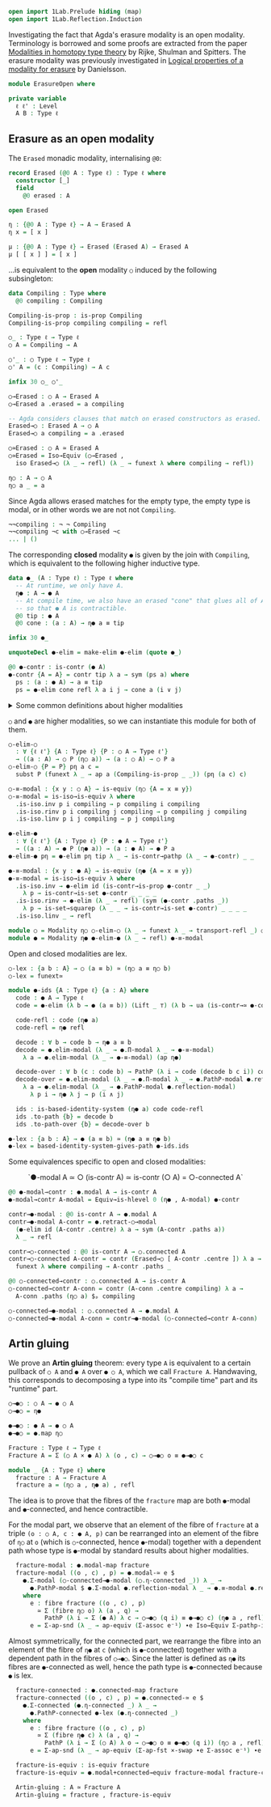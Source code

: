 ```agda
open import 1Lab.Prelude hiding (map)
open import 1Lab.Reflection.Induction
```

Investigating the fact that Agda's erasure modality is an open modality.
Terminology is borrowed and some proofs are extracted from the paper
[Modalities in homotopy type theory](https://arxiv.org/abs/1706.07526)
by Rijke, Shulman and Spitters.
The erasure modality was previously investigated in
[Logical properties of a modality for erasure](https://www.cse.chalmers.se/~nad/publications/danielsson-erased.pdf)
by Danielsson.

```agda
module ErasureOpen where

private variable
  ℓ ℓ' : Level
  A B : Type ℓ
```

## Erasure as an open modality

The `Erased` monadic modality, internalising `@0`:

```agda
record Erased (@0 A : Type ℓ) : Type ℓ where
  constructor [_]
  field
    @0 erased : A

open Erased

η : {@0 A : Type ℓ} → A → Erased A
η x = [ x ]

μ : {@0 A : Type ℓ} → Erased (Erased A) → Erased A
μ [ [ x ] ] = [ x ]
```

...is equivalent to the **open** modality `○` induced by the following subsingleton:

```agda
data Compiling : Type where
  @0 compiling : Compiling

Compiling-is-prop : is-prop Compiling
Compiling-is-prop compiling compiling = refl

○_ : Type ℓ → Type ℓ
○ A = Compiling → A

○'_ : ○ Type ℓ → Type ℓ
○' A = (c : Compiling) → A c

infix 30 ○_ ○'_

○→Erased : ○ A → Erased A
○→Erased a .erased = a compiling

-- Agda considers clauses that match on erased constructors as erased.
Erased→○ : Erased A → ○ A
Erased→○ a compiling = a .erased

○≃Erased : ○ A ≃ Erased A
○≃Erased = Iso→Equiv (○→Erased ,
  iso Erased→○ (λ _ → refl) (λ _ → funext λ where compiling → refl))

η○ : A → ○ A
η○ a _ = a
```

Since Agda allows erased matches for the empty type, the empty type is
modal, or in other words we are not not `Compiling`.

```agda
¬¬compiling : ¬ ¬ Compiling
¬¬compiling ¬c with ○→Erased ¬c
... | ()
```

The corresponding **closed** modality `●` is given by the join with `Compiling`,
which is equivalent to the following higher inductive type.

```agda
data ●_ (A : Type ℓ) : Type ℓ where
  -- At runtime, we only have A.
  η● : A → ● A
  -- At compile time, we also have an erased "cone" that glues all of A together,
  -- so that ● A is contractible.
  @0 tip : ● A
  @0 cone : (a : A) → η● a ≡ tip

infix 30 ●_

unquoteDecl ●-elim = make-elim ●-elim (quote ●_)

@0 ●-contr : is-contr (● A)
●-contr {A = A} = contr tip λ a → sym (ps a) where
  ps : (a : ● A) → a ≡ tip
  ps = ●-elim cone refl λ a i j → cone a (i ∨ j)
```

<details>
<summary>Some common definitions about higher modalities</summary>

```agda
module Modality
  {○_ : ∀ {ℓ} → Type ℓ → Type ℓ}
  (η○ : ∀ {ℓ} {A : Type ℓ} → A → ○ A)
  (○-elim : ∀ {ℓ ℓ'} {A : Type ℓ} {P : ○ A → Type ℓ'}
          → ((a : A) → ○ P (η○ a)) → (a : ○ A) → ○ P a)
  (○-elim-β : ∀ {ℓ ℓ'} {A : Type ℓ} {P : ○ A → Type ℓ'} {pη : (a : A) → ○ P (η○ a)}
            → (a : A) → ○-elim {P = P} pη (η○ a) ≡ pη a)
  (○-≡-modal : ∀ {ℓ} {A : Type ℓ} {x y : ○ A} → is-equiv (η○ {A = x ≡ y}))
  where

  modal : Type ℓ → Type ℓ
  modal A = is-equiv (η○ {A = A})

  modal-map : (A → B) → Type _
  modal-map {B = B} f = (b : B) → modal (fibre f b)

  connected : Type ℓ → Type ℓ
  connected A = is-contr (○ A)

  connected-map : (A → B) → Type _
  connected-map {B = B} f = (b : B) → connected (fibre f b)

  modal+connected→contr : modal A → connected A → is-contr A
  modal+connected→contr A-mod A-conn = Equiv→is-hlevel 0 (η○ , A-mod) A-conn

  modal+connected→equiv : {f : A → B} → modal-map f → connected-map f → is-equiv f
  modal+connected→equiv f-mod f-conn .is-eqv b = modal+connected→contr (f-mod b) (f-conn b)

  elim-modal
    : ∀ {ℓ ℓ'} {A : Type ℓ} {P : ○ A → Type ℓ'}
    → (∀ a → modal (P a))
    → ((a : A) → P (η○ a)) → (a : ○ A) → P a
  elim-modal P-modal pη a = equiv→inverse (P-modal a) (○-elim (λ a → η○ (pη a)) a)

  elim-modal-β
    : ∀ {ℓ ℓ'} {A : Type ℓ} {P : ○ A → Type ℓ'} P-modal {pη : (a : A) → P (η○ a)}
    → (a : A) → elim-modal {P = P} P-modal pη (η○ a) ≡ pη a
  elim-modal-β P-modal {pη} a =
    ap (equiv→inverse (P-modal (η○ a))) (○-elim-β a)
    ∙ equiv→unit (P-modal (η○ a)) (pη a)

  map : (A → B) → ○ A → ○ B
  map f = ○-elim (η○ ∘ f)

  map-≃ : A ≃ B → (○ A) ≃ (○ B)
  map-≃ e = map (e .fst) , is-iso→is-equiv λ where
    .is-iso.inv → map (Equiv.from e)
    .is-iso.rinv → elim-modal (λ _ → ○-≡-modal) λ b →
      ap (map (e .fst)) (○-elim-β b) ∙ ○-elim-β (Equiv.from e b) ∙ ap η○ (Equiv.ε e b)
    .is-iso.linv → elim-modal (λ _ → ○-≡-modal) λ a →
      ap (map (Equiv.from e)) (○-elim-β a) ∙ ○-elim-β (e .fst a) ∙ ap η○ (Equiv.η e a)

  retract-○→modal : (η⁻¹ : ○ A → A) → is-left-inverse η⁻¹ η○ → modal A
  retract-○→modal η⁻¹ ret = is-iso→is-equiv $
    iso η⁻¹ (elim-modal (λ _ → ○-≡-modal) λ a → ap η○ (ret a)) ret

  retract→modal
    : (f : A → B) (g : B → A)
    → is-left-inverse f g → modal A → modal B
  retract→modal {B = B} f g ret A-modal = retract-○→modal η⁻¹ linv where
    η⁻¹ : ○ B → B
    η⁻¹ = f ∘ elim-modal (λ _ → A-modal) g
    linv : is-left-inverse η⁻¹ η○
    linv b = ap f (elim-modal-β (λ _ → A-modal) b) ∙ ret b

  modal-≃ : B ≃ A → modal A → modal B
  modal-≃ e = retract→modal (Equiv.from e) (Equiv.to e) (Equiv.η e)

  connected-≃ : B ≃ A → connected A → connected B
  connected-≃ e A-conn = Equiv→is-hlevel 0 (map-≃ e) A-conn

  ≡-modal : modal A → ∀ {x y : A} → modal (x ≡ y)
  ≡-modal A-modal = modal-≃ (ap-equiv (η○ , A-modal)) ○-≡-modal

  PathP-modal : {A : I → Type ℓ} → modal (A i0) → ∀ {x y} → modal (PathP A x y)
  PathP-modal {A = A} A-modal {x} {y} = subst modal (sym (PathP≡Path⁻ A x y)) (≡-modal A-modal)

  reflection-modal : modal (○ A)
  reflection-modal = is-iso→is-equiv λ where
    .is-iso.inv → ○-elim id
    .is-iso.rinv → elim-modal (λ _ → ○-≡-modal) λ a → ap η○ (○-elim-β a)
    .is-iso.linv → ○-elim-β

  Π-modal : {B : A → Type ℓ} → (∀ a → modal (B a)) → modal ((a : A) → B a)
  Π-modal B-modal = retract-○→modal
    (λ f a → elim-modal (λ _ → B-modal _) (_$ a) f)
    (λ f → funext λ a → elim-modal-β (λ _ → B-modal _) f)

  Σ-modal : {B : A → Type ℓ} → modal A → (∀ a → modal (B a)) → modal (Σ A B)
  Σ-modal {B = B} A-modal B-modal = retract-○→modal
    (Equiv.from Σ-Π-distrib
      ( elim-modal (λ _ → A-modal) fst
      , elim-modal (λ _ → B-modal _) λ (a , b) →
          subst B (sym (elim-modal-β (λ _ → A-modal) (a , b))) b))
    λ (a , b) →
         elim-modal-β (λ _ → A-modal) (a , b)
      ,ₚ elim-modal-β (λ _ → B-modal _) (a , b) ◁ to-pathp⁻ refl

  η-connected : connected-map (η○ {A = A})
  η-connected a = contr
    (○-elim {P = fibre η○} (λ a → η○ (a , refl)) a)
    (elim-modal (λ _ → ≡-modal reflection-modal) λ (a' , p) →
      J (λ a p → ○-elim (λ x → η○ (x , refl)) a ≡ η○ (a' , p)) (○-elim-β a') p)

  ○Σ○≃○Σ : {B : A → Type ℓ} → (○ (Σ A λ a → ○ B a)) ≃ (○ (Σ A B))
  ○Σ○≃○Σ .fst = ○-elim λ (a , b) → map (a ,_) b
  ○Σ○≃○Σ .snd = is-iso→is-equiv λ where
    .is-iso.inv → map (Σ-map₂ η○)
    .is-iso.rinv → elim-modal (λ _ → ○-≡-modal) λ (a , b) →
      ap (○-elim _) (○-elim-β (a , b)) ∙ ○-elim-β (a , η○ b) ∙ ○-elim-β b
    .is-iso.linv → elim-modal (λ _ → ○-≡-modal) λ (a , b) →
      ap (map _) (○-elim-β (a , b)) ∙ elim-modal
        {P = λ b → ○-elim _ (○-elim _ b) ≡ η○ (a , b)} (λ _ → ○-≡-modal)
        (λ b → ap (○-elim _) (○-elim-β b) ∙ ○-elim-β (a , b)) b

  Σ-connected : {B : A → Type ℓ} → connected A → (∀ a → connected (B a)) → connected (Σ A B)
  Σ-connected A-conn B-conn = Equiv→is-hlevel 0 (○Σ○≃○Σ e⁻¹)
    (connected-≃ (Σ-contract B-conn) A-conn)

  -- Additional properties of *lex* modalities

  module _ (○-lex : ∀ {ℓ} {A : Type ℓ} {a b : A} → (○ (a ≡ b)) ≃ (η○ a ≡ η○ b)) where
    ≡-connected : connected A → {x y : A} → connected (x ≡ y)
    ≡-connected A-conn = Equiv→is-hlevel 0 ○-lex (Path-is-hlevel 0 A-conn)

    PathP-connected : {A : I → Type ℓ} → connected (A i0) → ∀ {x y} → connected (PathP A x y)
    PathP-connected {A = A} A-conn {x} {y} =
      subst connected (sym (PathP≡Path⁻ A x y)) (≡-connected A-conn)
```
</details>

`○` and `●` are higher modalities, so we can instantiate this module
for both of them.

```agda
○-elim-○
  : ∀ {ℓ ℓ'} {A : Type ℓ} {P : ○ A → Type ℓ'}
  → ((a : A) → ○ P (η○ a)) → (a : ○ A) → ○ P a
○-elim-○ {P = P} pη a c =
  subst P (funext λ _ → ap a (Compiling-is-prop _ _)) (pη (a c) c)

○-≡-modal : {x y : ○ A} → is-equiv (η○ {A = x ≡ y})
○-≡-modal = is-iso→is-equiv λ where
  .is-iso.inv p i compiling → p compiling i compiling
  .is-iso.rinv p i compiling j compiling → p compiling j compiling
  .is-iso.linv p i j compiling → p j compiling

●-elim-●
  : ∀ {ℓ ℓ'} {A : Type ℓ} {P : ● A → Type ℓ'}
  → ((a : A) → ● P (η● a)) → (a : ● A) → ● P a
●-elim-● pη = ●-elim pη tip λ _ → is-contr→pathp (λ _ → ●-contr) _ _

●-≡-modal : {x y : ● A} → is-equiv (η● {A = x ≡ y})
●-≡-modal = is-iso→is-equiv λ where
  .is-iso.inv → ●-elim id (is-contr→is-prop ●-contr _ _)
    λ p → is-contr→is-set ●-contr _ _ _ _
  .is-iso.rinv → ●-elim (λ _ → refl) (sym (●-contr .paths _))
    λ p → is-set→squarep (λ _ _ → is-contr→is-set ●-contr) _ _ _ _
  .is-iso.linv _ → refl

module ○ = Modality η○ ○-elim-○ (λ _ → funext λ _ → transport-refl _) ○-≡-modal
module ● = Modality η● ●-elim-● (λ _ → refl) ●-≡-modal
```

Open and closed modalities are lex.

```agda
○-lex : {a b : A} → ○ (a ≡ b) ≃ (η○ a ≡ η○ b)
○-lex = funext≃

module ●-ids {A : Type ℓ} {a : A} where
  code : ● A → Type ℓ
  code = ●-elim (λ b → ● (a ≡ b)) (Lift _ ⊤) (λ b → ua (is-contr→≃ ●-contr (hlevel 0)))

  code-refl : code (η● a)
  code-refl = η● refl

  decode : ∀ b → code b → η● a ≡ b
  decode = ●.elim-modal (λ _ → ●.Π-modal λ _ → ●-≡-modal)
    λ a → ●.elim-modal (λ _ → ●-≡-modal) (ap η●)

  decode-over : ∀ b (c : code b) → PathP (λ i → code (decode b c i)) code-refl c
  decode-over = ●.elim-modal (λ _ → ●.Π-modal λ _ → ●.PathP-modal ●.reflection-modal)
    λ a → ●.elim-modal (λ _ → ●.PathP-modal ●.reflection-modal)
      λ p i → η● λ j → p (i ∧ j)

  ids : is-based-identity-system (η● a) code code-refl
  ids .to-path {b} = decode b
  ids .to-path-over {b} = decode-over b

●-lex : {a b : A} → ● (a ≡ b) ≃ (η● a ≡ η● b)
●-lex = based-identity-system-gives-path ●-ids.ids
```

Some equivalences specific to open and closed modalities:

<div style="text-align: center;">
`●-modal A ≃ ○ (is-contr A) ≃ is-contr (○ A) = ○-connected A`
</div>

```agda
@0 ●-modal→contr : ●.modal A → is-contr A
●-modal→contr A-modal = Equiv→is-hlevel 0 (η● , A-modal) ●-contr

contr→●-modal : @0 is-contr A → ●.modal A
contr→●-modal A-contr = ●.retract-○→modal
  (●-elim id (A-contr .centre) λ a → sym (A-contr .paths a))
  λ _ → refl

contr→○-connected : @0 is-contr A → ○.connected A
contr→○-connected A-contr = contr (Erased→○ [ A-contr .centre ]) λ a →
  funext λ where compiling → A-contr .paths _

@0 ○-connected→contr : ○.connected A → is-contr A
○-connected→contr A-conn = contr (A-conn .centre compiling) λ a →
  A-conn .paths (η○ a) $ₚ compiling

○-connected→●-modal : ○.connected A → ●.modal A
○-connected→●-modal A-conn = contr→●-modal (○-connected→contr A-conn)
```

## Artin gluing

We prove an **Artin gluing** theorem: every type `A` is equivalent to a
certain pullback of `○ A` and `● A` over `● ○ A`, which we call `Fracture A`.
Handwaving, this corresponds to decomposing a type into its "compile time"
part and its "runtime" part.

```agda
○→●○ : ○ A → ● ○ A
○→●○ = η●

●→●○ : ● A → ● ○ A
●→●○ = ●.map η○

Fracture : Type ℓ → Type ℓ
Fracture A = Σ (○ A × ● A) λ (o , c) → ○→●○ o ≡ ●→●○ c

module _ {A : Type ℓ} where
  fracture : A → Fracture A
  fracture a = (η○ a , η● a) , refl
```

The idea is to prove that the fibres of the `fracture` map are both
`●`-modal and `●`-connected, and hence contractible.

For the modal part, we observe that an element of the fibre of `fracture`
at a triple `(o : ○ A, c : ● A, p)` can be rearranged into an element
of the fibre of `η○` at `o` (which is `○`-connected, hence `●`-modal) together with
a dependent path whose type is `●`-modal by standard results about higher modalities.

```agda
  fracture-modal : ●.modal-map fracture
  fracture-modal ((o , c) , p) = ●.modal-≃ e $
    ●.Σ-modal (○-connected→●-modal (○.η-connected _)) λ _ →
      ●.PathP-modal $ ●.Σ-modal ●.reflection-modal λ _ → ●.≡-modal ●.reflection-modal
    where
      e : fibre fracture ((o , c) , p)
        ≃ Σ (fibre η○ o) λ (a , q) →
          PathP (λ i → Σ (● A) λ c → ○→●○ (q i) ≡ ●→●○ c) (η● a , refl) (c , p)
      e = Σ-ap-snd (λ _ → ap-equiv (Σ-assoc e⁻¹) ∙e Iso→Equiv Σ-pathp-iso e⁻¹) ∙e Σ-assoc
```

Almost symmetrically, for the connected part, we rearrange the fibre
into an element of the fibre of `η●` at `c` (which is `●`-connected) together
with a dependent path in the fibres of `○→●○`. Since the latter is
defined as `η●` its fibres are `●`-connected as well, hence the path type
is `●`-connected because `●` is lex.

```agda
  fracture-connected : ●.connected-map fracture
  fracture-connected ((o , c) , p) = ●.connected-≃ e $
    ●.Σ-connected (●.η-connected _) λ _ →
      ●.PathP-connected ●-lex (●.η-connected _)
    where
      e : fibre fracture ((o , c) , p)
        ≃ Σ (fibre η● c) λ (a , q) →
          PathP (λ i → Σ (○ A) λ o → ○→●○ o ≡ ●→●○ (q i)) (η○ a , refl) (o , p)
      e = Σ-ap-snd (λ _ → ap-equiv (Σ-ap-fst ×-swap ∙e Σ-assoc e⁻¹) ∙e Iso→Equiv Σ-pathp-iso e⁻¹) ∙e Σ-assoc

  fracture-is-equiv : is-equiv fracture
  fracture-is-equiv = ●.modal+connected→equiv fracture-modal fracture-connected

  Artin-gluing : A ≃ Fracture A
  Artin-gluing = fracture , fracture-is-equiv
```
